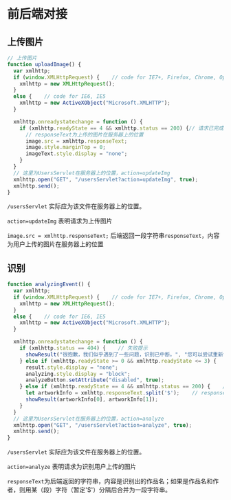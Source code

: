 # 前后端对接

## 上传图片

```javascript
// 上传图片
function uploadImage() {
  var xmlhttp;
  if (window.XMLHttpRequest) {    // code for IE7+, Firefox, Chrome, Opera, Safari
    xmlhttp = new XMLHttpRequest();
  }
  else {    // code for IE6, IE5
    xmlhttp = new ActiveXObject("Microsoft.XMLHTTP");
  }

  xmlhttp.onreadystatechange = function () {
    if (xmlhttp.readyState == 4 && xmlhttp.status == 200) {// 请求已完成，且响应已就绪
      // responseText为上传的图片在服务器上的位置
      image.src = xmlhttp.responseText;
      image.style.marginTop = 0;
      imageText.style.display = "none";
    }
  }
  // 这里为UsersServlet在服务器上的位置，action=updateImg
  xmlhttp.open("GET", "/usersServlet?action=updateImg", true);
  xmlhttp.send();
}
```

`/usersServlet` 实际应为该文件在服务器上的位置。

`action=updateImg` 表明请求为上传图片

`image.src = xmlhttp.responseText;` 后端返回一段字符串`responseText`，内容为用户上传的图片在服务器上的位置

## 识别

```javascript
function analyzingEvent() {
  var xmlhttp;
  if (window.XMLHttpRequest) {    // code for IE7+, Firefox, Chrome, Opera, Safari
    xmlhttp = new XMLHttpRequest();
  }
  else {    // code for IE6, IE5
    xmlhttp = new ActiveXObject("Microsoft.XMLHTTP");
  }

  xmlhttp.onreadystatechange = function () {
    if (xmlhttp.status == 404) {    // 失败提示
      showResult("很抱歉，我们似乎遇到了一些问题，识别已中断。", "您可以尝试重新识别。")
    } else if (xmlhttp.readyState >= 0 && xmlhttp.readyState <= 3) {     // 识别中
      result.style.display = "none";
      analyzing.style.display = "block";
      analyzeButton.setAttribute("disabled", true);    
    } else if (xmlhttp.readyState == 4 && xmlhttp.status == 200) {    // 请求已完成，且响应已就绪
      let artworkInfo = xmlhttp.responseText.split('$');    // responseText为作品与作者信息，用$(暂定)分开
      showResult(artworkInfo[0], artworkInfo[1]);
    }
  }
  // 这里为UsersServlet在服务器上的位置，action=analyze
  xmlhttp.open("GET", "/usersServlet?action=analyze", true);
  xmlhttp.send();
}
```

`/usersServlet` 实际应为该文件在服务器上的位置。

`action=analyze` 表明请求为识别用户上传的图片

`responseText`为后端返回的字符串，内容是识别出的作品名；如果是作品名和作者，则用某（段）字符（暂定'$'）分隔后合并为一段字符串。